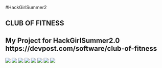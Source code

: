 #HackGirlSummer2
<h2>CLUB OF FITNESS</h2>
<h2>My Project for HackGirlSummer2.0<br>https://devpost.com/software/club-of-fitness</h2>
<img src="https://challengepost-s3-challengepost.netdna-ssl.com/photos/production/software_photos/001/559/402/datas/gallery.jpg">
<img src="https://challengepost-s3-challengepost.netdna-ssl.com/photos/production/software_photos/001/559/398/datas/gallery.jpg">
<img src="https://challengepost-s3-challengepost.netdna-ssl.com/photos/production/software_photos/001/559/399/datas/gallery.jpg">
<img src="https://challengepost-s3-challengepost.netdna-ssl.com/photos/production/software_photos/001/559/400/datas/gallery.jpg">
<img src="https://challengepost-s3-challengepost.netdna-ssl.com/photos/production/software_photos/001/559/404/datas/gallery.jpg">
<img src="https://challengepost-s3-challengepost.netdna-ssl.com/photos/production/software_photos/001/559/405/datas/gallery.jpg">
<img src="https://challengepost-s3-challengepost.netdna-ssl.com/photos/production/software_photos/001/559/401/datas/gallery.jpg">
<img src="https://challengepost-s3-challengepost.netdna-ssl.com/photos/production/software_photos/001/559/397/datas/gallery.jpg">
